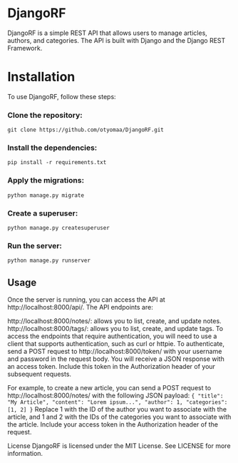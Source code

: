 # DjangoRF

DjangoRF is a simple REST API that allows users to manage articles, authors, and categories. The API is built with Django and the Django REST Framework.

# Installation
To use DjangoRF, follow these steps:

### Clone the repository:

`git clone https://github.com/otyomaa/DjangoRF.git`

### Install the dependencies:

`pip install -r requirements.txt`

### Apply the migrations:

`python manage.py migrate`

### Create a superuser:

`python manage.py createsuperuser`

### Run the server:

`python manage.py runserver`

## Usage
Once the server is running, you can access the API at http://localhost:8000/api/. The API endpoints are:

http://localhost:8000/notes/: allows you to list, create, and update notes.
http://localhost:8000/tags/: allows you to list, create, and update tags.
To access the endpoints that require authentication, you will need to use a client that supports authentication, such as curl or httpie. To authenticate, send a POST request to http://localhost:8000/token/ with your username and password in the request body. You will receive a JSON response with an access token. Include this token in the Authorization header of your subsequent requests.

For example, to create a new article, you can send a POST request to http://localhost:8000/notes/ with the following JSON payload:
`
{
    "title": "My Article",
    "content": "Lorem ipsum...",
    "author": 1,
    "categories": [1, 2]
}
`
Replace 1 with the ID of the author you want to associate with the article, and 1 and 2 with the IDs of the categories you want to associate with the article. Include your access token in the Authorization header of the request.

License
DjangoRF is licensed under the MIT License. See LICENSE for more information.
